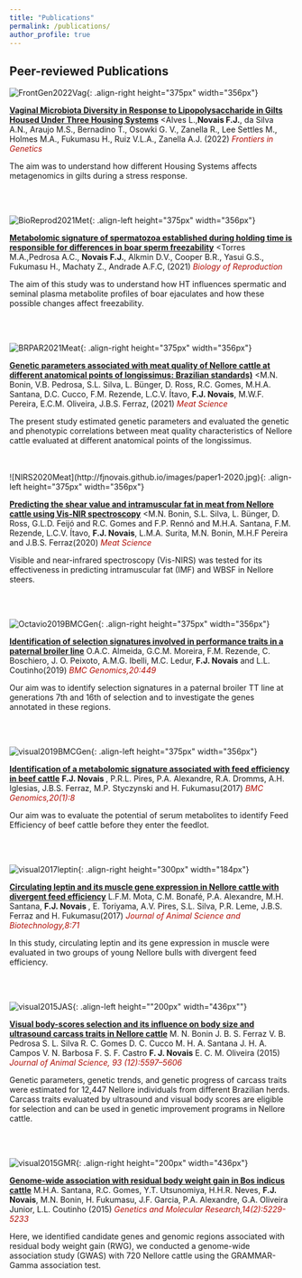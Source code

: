```yaml
---
title: "Publications"
permalink: /publications/
author_profile: true
---
```


## Peer-reviewed Publications

![FrontGen2022Vag](http://fjnovais.github.io/images/Imagem11.jpg){: .align-right height="375px" width="356px"}

<b>[Vaginal Microbiota Diversity in Response to Lipopolysaccharide in Gilts Housed Under Three Housing Systems](http://fjnovais.github.io/publication/2022-08-08-Vaginal-Microbiota-Diversity-in-Response-to-Lipopolysaccharide-in-Gilts-Housed-Under-Three-Housing-Systems)</b> <Alves L.,<b>Novais F.J.</b>, da Silva A.N., Araujo M.S., Bernadino T., Osowki G. V., Zanella R., Lee Settles M., Holmes M.A., Fukumasu H., Ruiz V.L.A., Zanella A.J. (2022) <i><span style="color:#B10E06">Frontiers in Genetics</span></i>

The aim was to understand how different Housing Systems affects metagenomics in gilts during a stress response.

<br>

<br>


![BioReprod2021Met](http://fjnovais.github.io/images/m_ioab200ga.jpeg){: .align-left height="375px" width="356px"}

<b>[Metabolomic signature of spermatozoa established during holding time is responsible for differences in boar sperm freezability](http://fjnovais.github.io/publication/2021-11-01-Metabolomic-signature-spermatozoa-established-during-HT-responsible-differences-boar-sperm-freezability)</b> <Torres M.A.,Pedrosa A.C., <b>Novais F.J.</b>, Alkmin D.V., Cooper B.R., Yasui G.S., Fukumasu H., Machaty Z., Andrade A.F.C,
(2021) <i><span style="color:#B10E06">Biology of Reproduction</span></i>

The aim of this study was to understand how HT influences spermatic and seminal plasma metabolite profiles of boar ejaculates and how these possible changes affect freezability.

<br>

<br>

![BRPAR2021Meat](http://fjnovais.github.io/images/Imagem1.jpg){: .align-right height="375px" width="356px"}

<b>[Genetic parameters associated with meat quality of Nellore cattle at different anatomical points of longissimus: Brazilian standards)](http://fjnovais.github.io/publication/2021-01-01-Genetic-parameters-associated-meat-qualit-of-Nellore-cattle-at-different-anatomical-points-of-longissimus-Brazilian-standards)</b> <M.N. Bonin, V.B. Pedrosa, S.L. Silva, L. Bünger, D. Ross, R.C. Gomes, M.H.A. Santana, D.C. Cucco, F.M. Rezende, L.C.V. Ítavo, <b>F.J. Novais</b>, M.W.F. Pereira, E.C.M. Oliveira, J.B.S. Ferraz,
(2021) <i><span style="color:#B10E06">Meat Science</span></i>

The present study estimated genetic parameters and evaluated the genetic and phenotypic correlations between meat quality characteristics of Nellore cattle evaluated at different anatomical points of the longissimus.

<br>

<br>
![NIRS2020Meat](http://fjnovais.github.io/images/paper1-2020.jpg){: .align-left height="375px" width="356px"}

<b>[Predicting the shear value and intramuscular fat in meat from Nellore cattle using Vis-NIR spectroscopy](http://fjnovais.github.io/publication/2020-02-01-Predicting-shear-value-intramuscular-fat-meat-cattle-Vis-NIR)</b> <M.N. Bonin, S.L. Silva, L. Bünger, D. Ross, G.L.D. Feijó and R.C. Gomes and F.P. Rennó and M.H.A. Santana, F.M. Rezende, L.C.V. Ítavo, <b>F.J. Novais</b>, L.M.A. Surita, M.N. Bonin, M.H.F Pereira and J.B.S. Ferraz(2020) <i><span style="color:#B10E06">Meat Science</span></i>

Visible and near-infrared spectroscopy (Vis-NIRS) was tested for its effectiveness in predicting intramuscular fat (IMF) and WBSF in Nellore steers.

<br>

<br>

![Octavio2019BMCGen](http://fjnovais.github.io/images/octavio2019BMCGen.png){: .align-right height="375px" width="356px"}

<b>[Identification of selection signatures involved in performance traits in a paternal broiler line](http://fjnovais.github.io/publication/2019-03-06-Identification-of-selection-signatures-involved-in-performance-traits-in-a-paternal-broiler-line)</b> O.A.C. Almeida, G.C.M. Moreira, F.M. Rezende, C. Boschiero, J. O. Peixoto, A.M.G. Ibelli, M.C. Ledur, <b>F.J. Novais</b> and L.L. Coutinho(2019) <i><span style="color:#B10E06">BMC Genomics,20:449</span></i>

Our aim was to identify selection signatures in a paternal broiler TT line at generations 7th and 16th of selection and to investigate the genes annotated in these regions.

<br>

<br>

![visual2019BMCGen](http://fjnovais.github.io/images/visual2019BMCGen.png){: .align-left height="375px" width="356px"}

<b>[Identification of a metabolomic signature associated with feed efficiency in beef cattle](http://fjnovais.github.io/publication/2019-01-07-Identification-of-a-metabolomic-signature-associated-with-feed-efficiency-in-beef-cattle)</b> <b> F.J. Novais </b>, P.R.L. Pires, P.A. Alexandre, R.A. Dromms, A.H. Iglesias, J.B.S. Ferraz, M.P. Styczynski and H. Fukumasu(2017) <i><span style="color:#B10E06">BMC Genomics,20(1):8</span></i>

Our aim was to evaluate the potential of serum metabolites to identify Feed Efficiency of beef cattle before they enter the feedlot.

<br>

<br>

![visual2017leptin](http://fjnovais.github.io/images/visual2017leptin.png){: .align-right height="300px" width="184px"}

<b>[Circulating leptin and its muscle gene expression in Nellore cattle with divergent feed efficiency](http://fjnovais.github.io/publication/2017-09-01-Circulating-leptin-and-its-muscle-gene-expression-in-Nellore-cattle-with-divergent-feed-efficiency)</b> L.F.M. Mota, C.M. Bonafé, P.A. Alexandre, M.H. Santana, <b> F.J. Novais </b>, E. Toriyama, A.V. Pires, S.L. Silva, P.R. Leme, J.B.S. Ferraz and H. Fukumasu(2017) <i><span style="color:#B10E06">Journal of Animal Science and Biotechnology,8:71</span></i>

In this study, circulating leptin and its gene expression in muscle were evaluated in two groups of young Nellore bulls with divergent feed efficiency.

<br>

<br>

![visual2015JAS](http://fjnovais.github.io/images/visual2015JAS.png){: .align-left height=""200px" width="436px""}

<b>[Visual body-scores selection and its influence on body size and ultrasound carcass traits in Nellore cattle](http://fjnovais.github.io/publication/2015-12-01-Visual-body-scores-selection-and-its-influence-on-body-size-and-ultrasound-carcass-traits-in-Nellore-cattle)</b> M. N. Bonin J. B. S. Ferraz V. B. Pedrosa S. L. Silva R. C. Gomes D. C. Cucco M. H. A. Santana J. H. A. Campos V. N. Barbosa F. S. F. Castro <b>F. J. Novais</b> E. C. M. Oliveira (2015) <i><span style="color:#B10E06">Journal of Animal Science, 93 (12):5597–5606 </span></i>

Genetic parameters, genetic trends, and genetic progress of carcass traits were estimated for 12,447 Nellore individuals from different Brazilian herds. Carcass traits evaluated by ultrasound and visual body scores are eligible for selection and can be used in genetic improvement programs in Nellore cattle.

<br>

<br>

![visual2015GMR](http://fjnovais.github.io/images/visual2015GMR.png){: .align-right height="200px" width="436px"}

<b>[Genome-wide association with residual body weight gain in Bos indicus cattle](http://fjnovais.github.io/publication/2015-05-18-Genome-wide-association-with-residual-body-weight-gain-in-Bos-indicus-cattle)</b> M.H.A. Santana, R.C. Gomes, Y.T. Utsunomiya, H.H.R. Neves, <b>F.J. Novais</b>, M.N. Bonin, H. Fukumasu, J.F. Garcia, P.A. Alexandre, G.A. Oliveira Junior, L.L. Coutinho (2015) <i><span style="color:#B10E06">Genetics and Molecular Research,14(2):5229-5233</span></i>

Here, we identified candidate genes and genomic regions associated with residual body weight gain (RWG), we conducted a genome-wide association study (GWAS) with 720 Nellore cattle using the GRAMMAR-Gamma association test.
